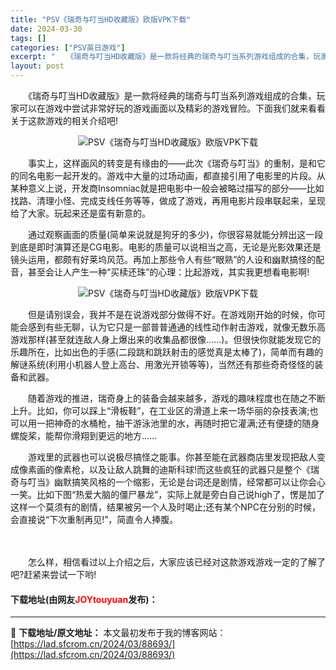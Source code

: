 ```yaml
---
title: "PSV《瑞奇与叮当HD收藏版》欧版VPK下载"
date: 2024-03-30
tags: []
categories: ["PSV英日游戏"]
excerpt: "　　《瑞奇与叮当HD收藏版》是一款将经典的瑞奇与叮当系列游戏组成的合集，玩家可以在游戏中尝试非常好玩的游戏画面以及精彩的游戏冒险。下面我们就来看看关于这款游戏的相关介绍吧! 　　事实上，这样画风的转变是有缘由的&mdash;&mdash;此次《瑞奇与叮当》的重制，是和它的同名电影一起开发的。游戏中大&hellip;"
layout: post
---
```


 <p>　　《瑞奇与叮当HD收藏版》是一款将经典的瑞奇与叮当系列游戏组成的合集，玩家可以在游戏中尝试非常好玩的游戏画面以及精彩的游戏冒险。下面我们就来看看关于这款游戏的相关介绍吧!</p> <p align="center"><img align="" border="0" src="https://lad.sfcrom.cn/wp-content/uploads/2024/03/20240330_66076307ebc72.webp" alt="PSV《瑞奇与叮当HD收藏版》欧版VPK下载" /></p> <p>　　事实上，这样画风的转变是有缘由的&mdash;&mdash;此次《瑞奇与叮当》的重制，是和它的同名电影一起开发的。游戏中大量的过场动画，都直接引用了电影里的片段。从某种意义上说，开发商Insomniac就是把电影中一般会被略过描写的部分&mdash;&mdash;比如找路、清理小怪、完成支线任务等等，做成了游戏，再用电影片段串联起来，呈现给了大家。玩起来还是蛮有新意的。</p> <p>　　通过观察画面的质量(简单来说就是狗牙的多少)，你很容易就能分辨出这一段到底是即时演算还是CG电影。电影的质量可以说相当之高，无论是光影效果还是镜头运用，都颇有好莱坞风范。再加上那些令人有些&ldquo;眼熟&rdquo;的人设和幽默搞怪的配音，甚至会让人产生一种&ldquo;买椟还珠&rdquo;的心理：比起游戏，其实我更想看电影啊!</p> <p align="center"><img align="" border="0" src="https://lad.sfcrom.cn/wp-content/uploads/2024/03/20240330_660763084f3b6.webp" alt="PSV《瑞奇与叮当HD收藏版》欧版VPK下载" /></p> <p>　　但是请别误会，我并不是在说游戏部分做得不好。在游戏刚开始的时候，你可能会感到有些无聊，认为它只是一部普普通通的线性动作射击游戏，就像无数乐高游戏那样(甚至就连敌人身上爆出来的收集品都很像&hellip;&hellip;)。但很快你就能发现它的乐趣所在，比如出色的手感(二段跳和跳跃射击的感觉真是太棒了)，简单而有趣的解谜系统(利用小机器人登上高台、用激光开锁等等)，当然还有那些奇奇怪怪的装备和武器。</p> <p>　　随着游戏的推进，瑞奇身上的装备会越来越多，游戏的趣味程度也在随之不断上升。比如，你可以踩上&ldquo;滑板鞋&rdquo;，在工业区的滑道上来一场华丽的杂技表演;也可以用一把神奇的水桶枪，抽干游泳池里的水，再随时把它灌满;还有便捷的随身螺旋桨，能帮你滑翔到更远的地方&hellip;&hellip;</p> <p>　　游戏里的武器也可以说极尽搞怪之能事。你甚至能在武器商店里发现把敌人变成像素画的像素枪，以及让敌人跳舞的迪斯科球!而这些疯狂的武器只是整个《瑞奇与叮当》幽默搞笑风格的一个缩影，无论是台词还是剧情，经常都可以让你会心一笑。比如下图&ldquo;热爱大脑的僵尸暴龙&rdquo;，实际上就是旁白自己说high了，愣是加了这样一个莫须有的剧情，结果被另一个人及时喝止;还有某个NPC在分别的时候，会直接说&ldquo;下次重制再见!&rdquo;，简直令人捧腹。</p> <p><strong>　　</strong></p> <p>　　怎么样，相信看过以上介绍之后，大家应该已经对这款游戏游戏一定的了解了吧?赶紧来尝试一下哟!</p> <p><h4>下载地址(由网友<font color="red">JOYtouyuan</font>发布)：</h4></p> 

---
📖 **下载地址/原文地址：** 本文最初发布于我的博客网站：[https://lad.sfcrom.cn/2024/03/88693/](https://lad.sfcrom.cn/2024/03/88693/)

